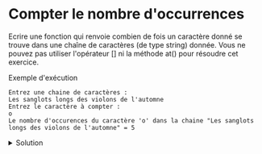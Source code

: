 # Compter le nombre d'occurrences
Ecrire une fonction qui renvoie combien de fois un caractère donné se trouve dans une chaîne de caractères (de type string) donnée. Vous ne pouvez pas utiliser l'opérateur [] ni la méthode
at() pour résoudre cet exercice. 

Exemple d'exécution
~~~
Entrez une chaine de caractères : 
Les sanglots longs des violons de l'automne
Entrez le caractère à compter : 
o
Le nombre d'occurences du caractère 'o' dans la chaine "Les sanglots longs des violons de l'automne" = 5
~~~

<details>
<summary>Solution</summary>

~~~cpp
#include <iostream>
#include <string>
using namespace std;

size_t nb_occ(string_view str, char c) {
   size_t resultat = 0,
          pos = 0;
   while ( (pos = str.find(c, pos)) != string::npos ) {
      ++resultat;
      ++pos;
   } 
   return resultat; 
}


int main() {

    string str;
    char c;

    cout << "Entrez une chaine de caractères : \n";
    getline(cin, str);
    
    cout << "Entrez le caractère à compter : \n";
    cin >> c;

    cout << "Le nombre d'occurences du caractère " 
         << "'" << c << "'" 
         << " dans la chaine \"" << str << "\" = "
         << nb_occ(str, c) << "\n";  

    return EXIT_SUCCESS;
}
~~~



</details>

